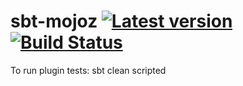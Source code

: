sbt-mojoz
[![Latest version](https://index.scala-lang.org/guntiso/sbt-mojoz/latest.svg)](https://index.scala-lang.org/guntiso/sbt-mojoz)
[![Build Status](https://travis-ci.org/guntiso/sbt-mojoz.svg?branch=master)](https://travis-ci.com/guntiso/sbt-mojoz)
====

To run plugin tests: sbt clean scripted
